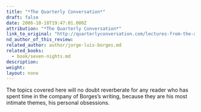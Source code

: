 ```yaml
---
title: "*The Quarterly Conversation*"
draft: false
date: 2006-10-18T19:47:01.000Z
attribution: "*The Quarterly Conversation*"
link_to_original: "http://quarterlyconversation.com/lectures-from-the-argentine-master-seven-nights-by-jorge-luis-borges"
nd_author_of_this_review:
related_author: author/jorge-luis-borges.md
related_books:
  - book/seven-nights.md
description:
weight:
layout: none
---
```

The topics covered here will no doubt reverberate for any reader who has spent time in the company of Borges’s writing, because they are his most intimate themes, his personal obsessions.


